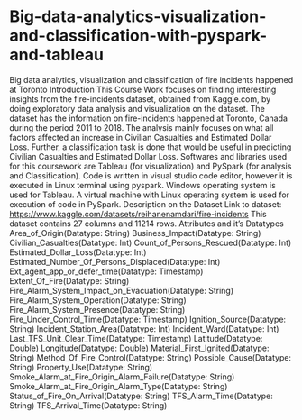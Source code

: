 # Big-data-analytics-visualization-and-classification-with-pyspark-and-tableau
Big data analytics, visualization and classification of fire incidents happened at Toronto
Introduction
This Course Work focuses on finding interesting insights from the fire-incidents dataset, obtained from Kaggle.com, by doing exploratory data analysis and visualization on the dataset. The dataset has the information on fire-incidents happened at Toronto, Canada during the period 2011 to 2018. The analysis mainly focuses on what all factors affected an increase in Civilian Casualties and Estimated Dollar Loss. Further, a classification task is done that would be useful in predicting Civilian Casualties and Estimated Dollar Loss.
Softwares and libraries used for this coursework are Tableau (for visualization) and PySpark (for analysis and Classification). Code is written in visual studio code editor, however it is executed in Linux terminal using pyspark.
Windows operating system is used for Tableau. A virtual machine with Linux operating system is used for execution of code in PySpark.
Description on the Dataset
Link to dataset:
https://www.kaggle.com/datasets/reihanenamdari/fire-incidents
This dataset contains 27 columns and 11214 rows.
Attributes and it’s Datatypes
Area_of_Origin(Datatype: String)
Business_Impact(Datatype: String)
Civilian_Casualties(Datatype: Int)
Count_of_Persons_Rescued(Datatype: Int)
Estimated_Dollar_Loss(Datatype: Int)
Estimated_Number_Of_Persons_Displaced(Datatype: Int)
Ext_agent_app_or_defer_time(Datatype: Timestamp)
Extent_Of_Fire(Datatype: String)
Fire_Alarm_System_Impact_on_Evacuation(Datatype: String)
Fire_Alarm_System_Operation(Datatype: String)
Fire_Alarm_System_Presence(Datatype: String)
Fire_Under_Control_Time(Datatype: Timestamp)
Ignition_Source(Datatype: String)
Incident_Station_Area(Datatype: Int)
Incident_Ward(Datatype: Int)
Last_TFS_Unit_Clear_Time(Datatype: Timestamp)
Latitude(Datatype: Double) 
Longitude(Datatype: Double)
Material_First_Ignited(Datatype: String)
Method_Of_Fire_Control(Datatype: String)
Possible_Cause(Datatype: String)
Property_Use(Datatype: String)
Smoke_Alarm_at_Fire_Origin_Alarm_Failure(Datatype: String)
Smoke_Alarm_at_Fire_Origin_Alarm_Type(Datatype: String)
Status_of_Fire_On_Arrival(Datatype: String)
TFS_Alarm_Time(Datatype: String)
TFS_Arrival_Time(Datatype: String)
